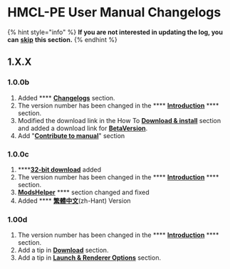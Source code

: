 # HMCL-PE User Manual Changelogs

{% hint style="info" %}
**If you are not interested in updating the log, you can** [**skip**](../how-to-download-and-install/download.md) **this section.**
{% endhint %}

## 1.X.X

### 1.0.0b

1. Added **** [**Changelogs**](hmcl-pe-user-manual-changelogs.md) section.
2. The version number has been changed in the **** [**Introduction**](broken-reference) **** section.
3. Modified the download link in the How To [**Download & install**](../how-to-download-and-install/download.md) section and added a download link for [**BetaVersion**](../how-to-download-and-install/download.md#beta-version-provided-by-legacygamerhd).
4. Add "[**Contribute to manual**](contribute-to-manual.md)" section

### 1.0.0c

1. ****[**32-bit download**](../how-to-download-and-install/download.md#beta-versionb-32-bit) added
2. The version number has been changed in the **** [**Introduction**](broken-reference) **** section.
3. [**ModsHelper**](broken-reference) **** section changed and fixed
4. Added **** [**繁體中文**](https://mc-shengxia.gitbook.io/hmclpe-user-manual-zhhant/)(zh-Hant) Version

### 1.00d

1. The version number has been changed in the **** [**Introduction**](broken-reference) **** section.
2. Add a tip in [**Download**](../how-to-download-and-install/download.md) section.
3. Add a tip in [**Launch & Renderer Options**](../basic-settings/global-game-settings/launch-and-renderer-options.md) section.



